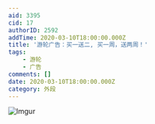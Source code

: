 ```yaml
---
aid: 3395
cid: 17
authorID: 2592
addTime: 2020-03-10T18:00:00.000Z
title: '游轮广告：买一送二, 买一周，送两周！'
tags:
    - 游轮
    - 广告
comments: []
date: 2020-03-10T18:00:00.000Z
category: 外段
---
```


![Imgur](https://i.imgur.com/mmRjFyA.jpg)
